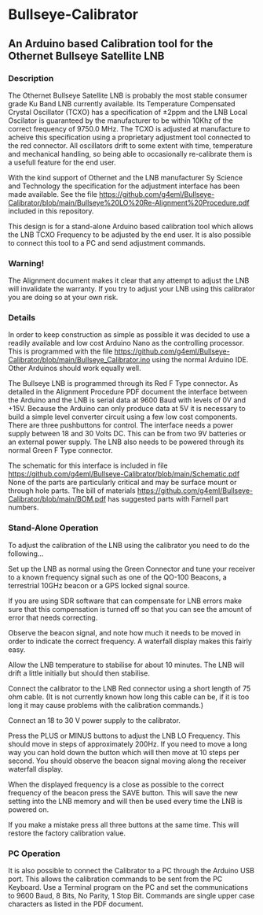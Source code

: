 # Bullseye-Calibrator
## An Arduino based Calibration tool for the Othernet Bullseye Satellite LNB
### Description
The Othernet Bullseye Satellite LNB is probably the most stable consumer grade Ku Band LNB currently available. Its Temperature Compensated Crystal Oscillator (TCXO) has a specification of ±2ppm and the LNB Local Oscilator is guaranteed by the manufacturer to be within 10Khz of the correct frequency of 9750.0 MHz. The TCXO is adjusted at manufacture to acheive this specification using a proprietary adjustment tool connected to the red connector. All oscillators drift to some extent with time, temperature and mechanical handling, so being able to occasionally re-calibrate them is a usefull feature for the end user.

With the kind support of Othernet and the LNB manufacturer Sy Science and Technology the specification for the adjustment interface has been made available. See the file https://github.com/g4eml/Bullseye-Calibrator/blob/main/Bullseye%20LO%20Re-Alignment%20Procedure.pdf included in this repository. 

This design is for a stand-alone Arduino based calibration tool which allows the LNB TCXO Frequency to be adjusted by the end user. It is also possible to connect this tool to a PC and send adjustment commands. 

### Warning!
The Alignment document makes it clear that any attempt to adjust the LNB will invalidate the warranty. If you try to adjust your LNB using this calibrator you are doing so at your own risk.  

### Details
In order to keep construction as simple as possible it was decided to use a readily available and low cost Arduino Nano as the controlling processor. This is programmed with the file https://github.com/g4eml/Bullseye-Calibrator/blob/main/Bullseye_Calibrator.ino using the normal Arduino IDE. Other Arduinos should work equally well. 

The Bullseye LNB is programmed through its Red F Type connector. As detailed in the Alignment Procedure PDF document the interface between the Arduino and the LNB is serial data at 9600 Baud with levels of 0V and +15V. Because the Arduino can only produce data at 5V it is necessary to build a simple level converter circuit using a few low cost components. There are three pushbuttons for control. The interface needs a power supply between 18 and 30 Volts DC. This can be from two 9V batteries or an external power supply. The LNB also needs to be powered through its normal Green F Type connector. 

The schematic for this interface is included in file https://github.com/g4eml/Bullseye-Calibrator/blob/main/Schematic.pdf  None of the parts are particularly critical and may be surface mount or through hole parts. The bill of materials https://github.com/g4eml/Bullseye-Calibrator/blob/main/BOM.pdf has suggested parts with Farnell part numbers.

### Stand-Alone Operation
To adjust the calibration of the LNB using the calibrator you need to do the following...

Set up the LNB as normal using the Green Connector and tune your receiver to a known frequency signal such as one of the QO-100 Beacons, a terrestrial 10GHz beacon or a GPS locked signal source.   

If you are using SDR software that can compensate for LNB errors make sure that this compensation is turned off so that you can see the amount of error that needs correcting. 

Observe the beacon signal, and note how much it needs to be moved in order to indicate the correct frequency. A waterfall display makes this fairly easy.

Allow the LNB temperature to stabilise for about 10 minutes. The LNB will drift a little initially but should then stabilise. 

Connect the calibrator to the LNB Red connector using a short length of 75 ohm cable. (It is not currently known how long this cable can be, if it is too long it may cause problems with the calibration commands.) 

Connect an 18 to 30 V power supply to the calibrator. 

Press the PLUS or MINUS buttons to adjust the LNB LO Frequency. This should move in steps of approximately 200Hz. If you need to move a long way you can hold down the button which will then move at 10 steps per second. You should observe the beacon signal moving along the receiver waterfall display.

When the displayed frequency is a close as possible to the correct frequency of the beacon press the SAVE button. This will save the new setting into the LNB memory and will then be used every time the LNB is powered on. 

If you make a mistake press all three buttons at the same time. This will restore the factory calibration value. 

### PC Operation
It is also possible to connect the Calibrator to a PC through the Arduino USB port. This allows the calibration commands to be sent from the PC Keyboard. 
Use a Terminal program on the PC and set the communications to 9600 Baud, 8 Bits, No Parity, 1 Stop Bit. 
Commands are single upper case characters as listed in the PDF document. 








